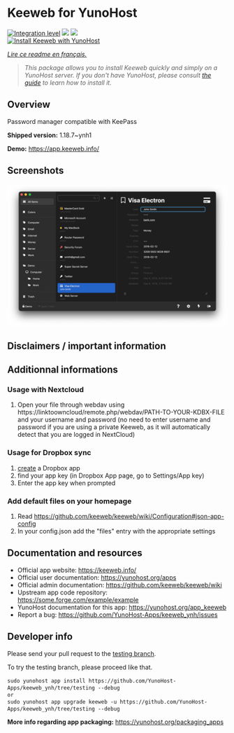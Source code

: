 <!--
N.B.: This README was automatically generated by https://github.com/YunoHost/apps/tree/master/tools/README-generator
It shall NOT be edited by hand.
-->

# Keeweb for YunoHost

[![Integration level](https://dash.yunohost.org/integration/keeweb.svg)](https://dash.yunohost.org/appci/app/keeweb) ![](https://ci-apps.yunohost.org/ci/badges/keeweb.status.svg) ![](https://ci-apps.yunohost.org/ci/badges/keeweb.maintain.svg)  
[![Install Keeweb with YunoHost](https://install-app.yunohost.org/install-with-yunohost.svg)](https://install-app.yunohost.org/?app=keeweb)

*[Lire ce readme en français.](./README_fr.md)*

> *This package allows you to install Keeweb quickly and simply on a YunoHost server.
If you don't have YunoHost, please consult [the guide](https://yunohost.org/#/install) to learn how to install it.*

## Overview

Password manager compatible with KeePass

**Shipped version:** 1.18.7~ynh1

**Demo:** https://app.keeweb.info/

## Screenshots

![](./doc/screenshots/screenshot.png)

## Disclaimers / important information

## Additionnal informations

### Usage with Nextcloud
1. Open your file through webdav using https://linktoowncloud/remote.php/webdav/PATH-TO-YOUR-KDBX-FILE and your username and password (no need to enter username and password if you are using a private Keeweb, as it will automatically detect that you are logged in NextCloud)

### Usage for Dropbox sync
1. [create](https://www.dropbox.com/developers/apps/create) a Dropbox app
2. find your app key (in Dropbox App page, go to Settings/App key)
3. Enter the app key when prompted

### Add default files on your homepage
1. Read https://github.com/keeweb/keeweb/wiki/Configuration#json-app-config
2. In your config.json add the "files" entry with the appropriate settings

## Documentation and resources

* Official app website: https://keeweb.info/
* Official user documentation: https://yunohost.org/apps
* Official admin documentation: https://github.com/keeweb/keeweb/wiki
* Upstream app code repository: https://some.forge.com/example/example
* YunoHost documentation for this app: https://yunohost.org/app_keeweb
* Report a bug: https://github.com/YunoHost-Apps/keeweb_ynh/issues

## Developer info

Please send your pull request to the [testing branch](https://github.com/YunoHost-Apps/keeweb_ynh/tree/testing).

To try the testing branch, please proceed like that.
```
sudo yunohost app install https://github.com/YunoHost-Apps/keeweb_ynh/tree/testing --debug
or
sudo yunohost app upgrade keeweb -u https://github.com/YunoHost-Apps/keeweb_ynh/tree/testing --debug
```

**More info regarding app packaging:** https://yunohost.org/packaging_apps